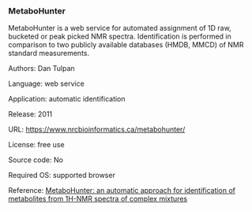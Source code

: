 ### MetaboHunter

MetaboHunter is a web service for automated assignment of 1D raw, bucketed or peak picked NMR spectra. Identification is performed in comparison to two publicly available databases (HMDB, MMCD) of NMR standard measurements.

Authors: Dan Tulpan

Language: web service

Application: automatic identification

Release: 2011

URL: https://www.nrcbioinformatics.ca/metabohunter/

License: free use

Source code: No

Required OS: supported browser

Reference: [MetaboHunter: an automatic approach for identification of metabolites from 1H-NMR spectra of complex mixtures](https://doi.org/10.1186/1471-2105-12-400)



